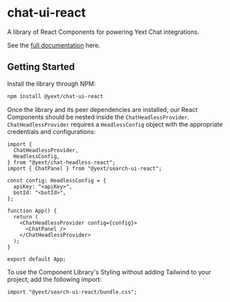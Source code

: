 # chat-ui-react

A library of React Components for powering Yext Chat integrations.

See the [full documentation](./docs/chat-ui-react.md) here.

## Getting Started

Install the library through NPM:

```bash
npm install @yext/chat-ui-react
```

Once the library and its peer dependencies are installed, our React Components should be nested inside the `ChatHeadlessProvider`. `ChatHeadlessProvider` requires a `HeadlessConfig` object with the appropriate credentials and configurations:

```tsx
import {
  ChatHeadlessProvider,
  HeadlessConfig,
} from "@yext/chat-headless-react";
import { ChatPanel } from "@yext/search-ui-react";

const config: HeadlessConfig = {
  apiKey: "<apiKey>",
  botId: "<botId>",
};

function App() {
  return (
    <ChatHeadlessProvider config={config}>
      <ChatPanel />
    </ChatHeadlessProvider>
  );
}

export default App;
```

To use the Component Library's Styling without adding Tailwind to your project, add the following import:

```tsx
import "@yext/search-ui-react/bundle.css";
```
